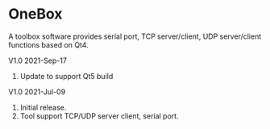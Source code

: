 # OneBox
A toolbox software provides serial port, TCP server/client, UDP server/client functions based on Qt4.


V1.0 2021-Sep-17
1. Update to support Qt5 build


V1.0 2021-Jul-09
1. Initial release.
2. Tool support TCP/UDP server client, serial port.
